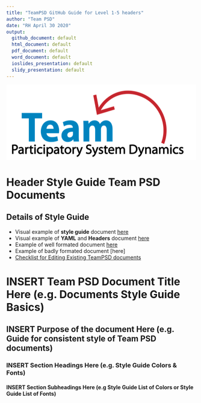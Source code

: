 ```yaml
---
title: "TeamPSD GitHub Guide for Level 1-5 headers"
author: "Team PSD"
date: "RH April 30 2020"
output: 
  github_document: default
  html_document: default
  pdf_document: default
  word_document: default
  ioslides_presentation: default
  slidy_presentation: default
---
```


<img src = "https://github.com/lzim/teampsd/blob/teampsd_style/teampsd_logo/team_psd_logo_sm.png"
     height = "200" width = "600">  
     
# Header Style Guide Team PSD Documents

## Details of Style Guide
- Visual example of **style guide** document [here](https://github.com/lzim/teampsd/blob/rita_2020_04_27_issue_1364/resources/bookdown/draft_document_style_guide.png) 
- Visual example of **YAML** and **Headers** document [here](https://github.com/lzim/teampsd/blob/rita_2020_04_27_issue_1364/resources/bookdown/sample_header_user.md) 
- Example of well formated document [here](https://github.com/lzim/teampsd/edit/master/mtl_facilitate_workgroup/checklists/mtl_fidelity_checklist.md)
- Example of badly formated document [here] 
- [Checklist for Editing Existing TeamPSD documents](https://github.com/lzim/teampsd/blob/rita_2020_04_27_issue_1364/resources/bookdown/header_level_standards_teampsd_documents.md)


# INSERT Team PSD Document Title Here (e.g. Documents Style Guide Basics)
## INSERT Purpose of the document Here (e.g. Guide for consistent style of Team PSD documents)
### INSERT Section Headings Here (e.g. Style Guide Colors & Fonts)
#### INSERT Section Subheadings Here (e.g Style Guide List of Colors or Style Guide List of Fonts)
